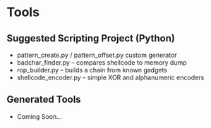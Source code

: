 # Tools

## Suggested Scripting Project (Python)
<ul>
    <li>pattern_create.py / pattern_offset.py custom generator</li>
    <li>badchar_finder.py – compares shellcode to memory dump</li>
    <li>rop_builder.py – builds a chain from known gadgets</li>
    <li>shellcode_encoder.py – simple XOR and alphanumeric encoders</li>
</ul>

## Generated Tools
<ul>
    <li>Coming Soon...</li>
</ul>